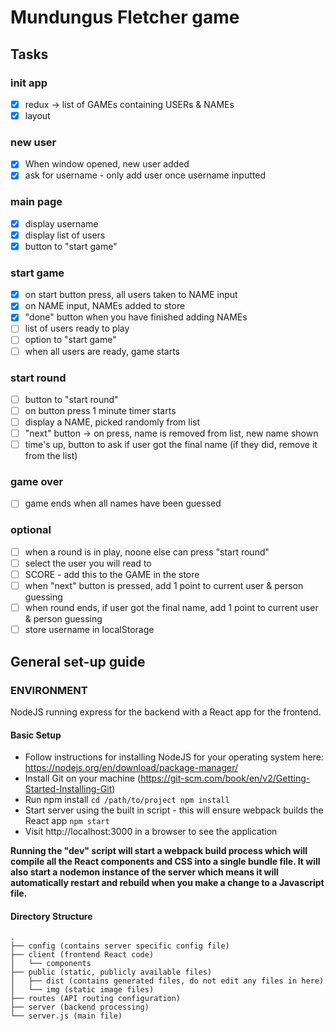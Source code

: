# Mundungus Fletcher game

## Tasks

### init app
- [x] redux -> list of GAMEs containing USERs & NAMEs
- [x] layout

### new user
- [x] When window opened, new user added
- [x] ask for username - only add user once username inputted

### main page
- [x] display username
- [x] display list of users
- [x] button to "start game"

### start game
- [x] on start button press, all users taken to NAME input
- [x] on NAME input, NAMEs added to store
- [x] "done" button when you have finished adding NAMEs
- [ ] list of users ready to play
- [ ] option to "start game"
- [ ] when all users are ready, game starts

### start round
- [ ] button to "start round"
- [ ] on button press 1 minute timer starts
- [ ] display a NAME, picked randomly from list
- [ ] "next" button -> on press, name is removed from list, new name shown
- [ ] time's up, button to ask if user got the final name (if they did, remove it from the list)

### game over
- [ ] game ends when all names have been guessed

### optional
- [ ] when a round is in play, noone else can press "start round"
- [ ] select the user you will read to 
- [ ] SCORE - add this to the GAME in the store
- [ ] when "next" button is pressed, add 1 point to current user & person guessing
- [ ] when round ends, if user got the final name, add 1 point to current user & person guessing
- [ ] store username in localStorage

## General set-up guide

### ENVIRONMENT

NodeJS running express for the backend with a React app for the frontend.

#### Basic Setup

- Follow instructions for installing NodeJS for your operating system here: https://nodejs.org/en/download/package-manager/
- Install Git on your machine (https://git-scm.com/book/en/v2/Getting-Started-Installing-Git)
- Run npm install
  `cd /path/to/project npm install`
- Start server using the built in script - this will ensure webpack builds the React app
  `npm start`
- Visit http://localhost:3000 in a browser to see the application

**Running the "dev" script will start a webpack build process which will compile all the React components and CSS into a single bundle file. It will also start a nodemon instance of the server which means it will automatically restart and rebuild when you make a change to a Javascript file.**

#### Directory Structure

```
.
├── config (contains server specific config file)
├── client (frontend React code)
│   └── components
├── public (static, publicly available files)
│   ├── dist (contains generated files, do not edit any files in here)
│   └── img (static image files)
├── routes (API routing configuration)
├── server (backend processing)
└── server.js (main file)
```

